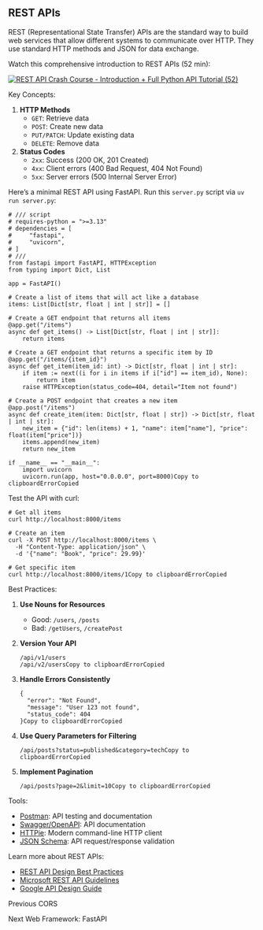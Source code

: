 ## REST APIs

REST (Representational State Transfer) APIs are the standard way to build web
services that allow different systems to communicate over HTTP. They use
standard HTTP methods and JSON for data exchange.

Watch this comprehensive introduction to REST APIs (52 min):

[![REST API Crash Course - Introduction + Full Python API Tutorial
\(52\)](https://i.ytimg.com/vi_webp/qbLc5a9jdXo/sddefault.webp)](https://youtu.be/qbLc5a9jdXo)

Key Concepts:

  1. **HTTP Methods**
     * `GET`: Retrieve data
     * `POST`: Create new data
     * `PUT/PATCH`: Update existing data
     * `DELETE`: Remove data
  2. **Status Codes**
     * `2xx`: Success (200 OK, 201 Created)
     * `4xx`: Client errors (400 Bad Request, 404 Not Found)
     * `5xx`: Server errors (500 Internal Server Error)

Here’s a minimal REST API using FastAPI. Run this `server.py` script via `uv
run server.py`:

    
    
    # /// script
    # requires-python = ">=3.13"
    # dependencies = [
    #     "fastapi",
    #     "uvicorn",
    # ]
    # ///
    from fastapi import FastAPI, HTTPException
    from typing import Dict, List
    
    app = FastAPI()
    
    # Create a list of items that will act like a database
    items: List[Dict[str, float | int | str]] = []
    
    # Create a GET endpoint that returns all items
    @app.get("/items")
    async def get_items() -> List[Dict[str, float | int | str]]:
        return items
    
    # Create a GET endpoint that returns a specific item by ID
    @app.get("/items/{item_id}")
    async def get_item(item_id: int) -> Dict[str, float | int | str]:
        if item := next((i for i in items if i["id"] == item_id), None):
            return item
        raise HTTPException(status_code=404, detail="Item not found")
    
    # Create a POST endpoint that creates a new item
    @app.post("/items")
    async def create_item(item: Dict[str, float | str]) -> Dict[str, float | int | str]:
        new_item = {"id": len(items) + 1, "name": item["name"], "price": float(item["price"])}
        items.append(new_item)
        return new_item
    
    if __name__ == "__main__":
        import uvicorn
        uvicorn.run(app, host="0.0.0.0", port=8000)Copy to clipboardErrorCopied

Test the API with curl:

    
    
    # Get all items
    curl http://localhost:8000/items
    
    # Create an item
    curl -X POST http://localhost:8000/items \
      -H "Content-Type: application/json" \
      -d '{"name": "Book", "price": 29.99}'
    
    # Get specific item
    curl http://localhost:8000/items/1Copy to clipboardErrorCopied

Best Practices:

  1. **Use Nouns for Resources**
     * Good: `/users`, `/posts`
     * Bad: `/getUsers`, `/createPost`
  2. **Version Your API**
         
         /api/v1/users
         /api/v2/usersCopy to clipboardErrorCopied

  3. **Handle Errors Consistently**
         
         {
           "error": "Not Found",
           "message": "User 123 not found",
           "status_code": 404
         }Copy to clipboardErrorCopied

  4. **Use Query Parameters for Filtering**
         
         /api/posts?status=published&category=techCopy to clipboardErrorCopied

  5. **Implement Pagination**
         
         /api/posts?page=2&limit=10Copy to clipboardErrorCopied

Tools:

  * [Postman](https://www.postman.com/): API testing and documentation
  * [Swagger/OpenAPI](https://swagger.io/): API documentation
  * [HTTPie](https://httpie.io/): Modern command-line HTTP client
  * [JSON Schema](https://json-schema.org/): API request/response validation

Learn more about REST APIs:

  * [REST API Design Best Practices](https://stackoverflow.blog/2020/03/02/best-practices-for-rest-api-design/)
  * [Microsoft REST API Guidelines](https://github.com/microsoft/api-guidelines)
  * [Google API Design Guide](https://cloud.google.com/apis/design)

Previous CORS

Next Web Framework: FastAPI


